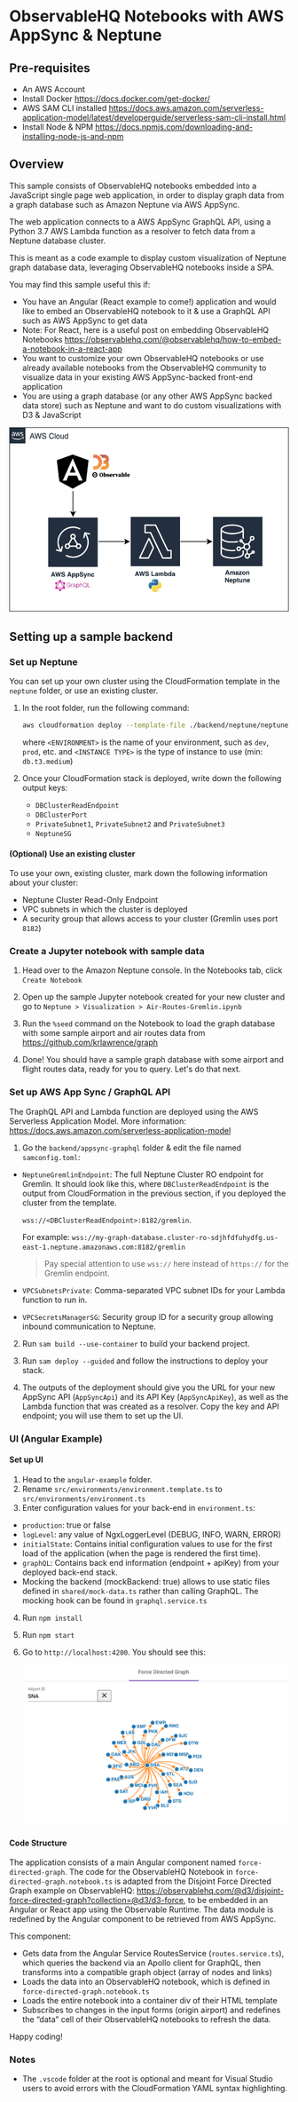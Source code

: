 # ObservableHQ Notebooks with AWS AppSync & Neptune 

## Pre-requisites
 
* An AWS Account
* Install Docker https://docs.docker.com/get-docker/
* AWS SAM CLI installed https://docs.aws.amazon.com/serverless-application-model/latest/developerguide/serverless-sam-cli-install.html
* Install Node & NPM https://docs.npmjs.com/downloading-and-installing-node-js-and-npm 

## Overview

This sample consists of ObservableHQ notebooks embedded into a JavaScript single page web application, in order to display graph data from a graph database such as Amazon Neptune via AWS AppSync.

The web application connects to a AWS AppSync GraphQL API, using a Python 3.7 AWS Lambda function as a resolver to fetch data from a Neptune database cluster.

This is meant as a code example to display custom visualization of Neptune graph database data, leveraging ObservableHQ notebooks inside a SPA. 

You may find this sample useful this if: 
- You have an Angular (React example to come!) application and would like to embed an ObservableHQ notebook to it & use a GraphQL API such as AWS AppSync to get data
 - Note: For React, here is a useful post on embedding ObservableHQ Notebooks https://observablehq.com/@observablehq/how-to-embed-a-notebook-in-a-react-app 
- You want to customize your own ObservableHQ notebooks or use already available notebooks from the ObservableHQ community to visualize data in your existing AWS AppSync-backed front-end application
- You are using a graph database (or any other AWS AppSync backed data store) such as Neptune and want to do custom visualizations with D3 & JavaScript 

![Architecture](docs/ohq-appsync.jpg)

## Setting up a sample backend

### Set up Neptune

You can set up your own cluster using the CloudFormation template in the `neptune` folder, or use an existing cluster. 

1. In the root folder, run the following command:
    ```bash
    aws cloudformation deploy --template-file ./backend/neptune/neptune.yaml --stack-name neptune-cluster --parameter-overrides Env=<ENVIRONMENT> DbInstanceType=<INSTANCE TYPE> --capabilities CAPABILITY_IAM
    ```
    
    where `<ENVIRONMENT>` is the name of your environment, such as `dev`, `prod`, etc. and `<INSTANCE TYPE>` is the type of instance to use (min: `db.t3.medium`)

2. Once your CloudFormation stack is deployed, write down the following output keys:
   * `DBClusterReadEndpoint`
   * `DBClusterPort`
   * `PrivateSubnet1`, `PrivateSubnet2` and `PrivateSubnet3`
   * `NeptuneSG`  

#### (Optional) Use an existing cluster

To use your own, existing cluster, mark down the following information about your cluster:
   * Neptune Cluster Read-Only Endpoint
   * VPC subnets in which the cluster is deployed
   * A security group that allows access to your cluster (Gremlin uses port `8182`)

### Create a Jupyter notebook with sample data

1. Head over to the Amazon Neptune console. In the Notebooks tab, click `Create Notebook`

2. Open up the sample Jupyter notebook created for your new cluster and go to `Neptune > Visualization > Air-Routes-Gremlin.ipynb`

4. Run the `%seed` command on the Notebook to load the graph database with some sample airport and air routes data from https://github.com/krlawrence/graph

4. Done! You should have a sample graph database with some airport and flight routes data, ready for you to query. Let's do that next.

### Set up AWS App Sync / GraphQL API

The GraphQL API and Lambda function are deployed using the AWS Serverless Application Model. 
More information: https://docs.aws.amazon.com/serverless-application-model

1. Go the `backend/appsync-graphql` folder & edit the file named `samconfig.toml`:

* `NeptuneGremlinEndpoint`: The full Neptune Cluster RO endpoint for Gremlin. It should look like this, where `DBClusterReadEndpoint` is the output from CloudFormation in the previous section, if you deployed the cluster from the template.

    `wss://<DBClusterReadEndpoint>:8182/gremlin`. 
      
    For example: `wss://my-graph-database.cluster-ro-sdjhfdfuhydfg.us-east-1.neptune.amazonaws.com:8182/gremlin` 
    
    > Pay special attention to use `wss://` here instead of `https://` for the Gremlin endpoint. 

* `VPCSubnetsPrivate`: Comma-separated VPC subnet IDs for your Lambda function to run in. 
* `VPCSecretsManagerSG`: Security group ID for a security group allowing inbound communication to Neptune.

2. Run `sam build --use-container` to build your backend project.

3. Run `sam deploy --guided` and follow the instructions to deploy your stack.
  
4. The outputs of the deployment should give you the URL for your new AppSync API (`AppSyncApi`) and its API Key (`AppSyncApiKey`), as well as the Lambda function that was created as a resolver. Copy the key and API endpoint; you will use them to set up the UI.

### UI (Angular Example)

#### Set up UI
1. Head to the `angular-example` folder.
2. Rename `src/environments/environment.template.ts` to `src/environments/environment.ts`
3. Enter configuration values for your back-end in `environment.ts`: 

- `production`: true or false
- `logLevel`: any value of NgxLoggerLevel (DEBUG, INFO, WARN, ERROR)
- `initialState`: Contains initial configuration values to use for the first load of the application (when the page is rendered the first time).
- `graphQL`: Contains back end information (endpoint + apiKey) from your deployed back-end stack.
- Mocking the backend (mockBackend: true) allows to use static files defined in `shared/mock-data.ts` rather than calling GraphQL. The mocking hook can be found in `graphql.service.ts`

4. Run `npm install`
5. Run `npm start`
6. Go to `http://localhost:4200`. You should see this:

    ![Application Screenshot](docs/app.png)

#### Code Structure

The application consists of a main Angular component named `force-directed-graph`. The code for the ObservableHQ Notebook in `force-directed-graph.notebook.ts` is adapted from the Disjoint Force Directed Graph example on ObservableHQ: https://observablehq.com/@d3/disjoint-force-directed-graph?collection=@d3/d3-force, to be embedded in an Angular or React app using the Observable Runtime. The data module is redefined by the Angular component to be retrieved from AWS AppSync.

This component:

- Gets data from the Angular Service RoutesService (`routes.service.ts`), which queries the backend via an Apollo client for GraphQL, then transforms into a compatible graph object (array of nodes and links)
- Loads the data into an ObservableHQ notebook, which is defined in `force-directed-graph.notebook.ts`
- Loads the entire notebook into a container div of their HTML template
- Subscribes to changes in the input forms (origin airport) and redefines the “data” cell of their ObservableHQ notebooks to refresh the data.

Happy coding!

### Notes 

* The `.vscode` folder at the root is optional and meant for Visual Studio users to avoid errors with the CloudFormation YAML syntax highlighting. 
